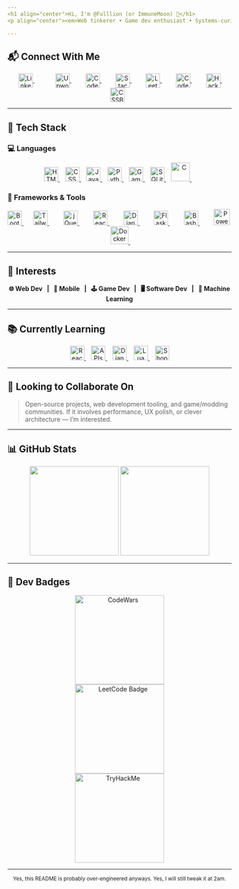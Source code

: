 ```yaml
---
<h1 align="center">Hi, I'm @Fulllion (or ImmuneMoon) 👋</h1>
<p align="center"><em>Web tinkerer • Game dev enthusiast • Systems-curious • Currently trying not to over-engineer this README</em></p>

---
```

  
## 📬 Connect With Me

<p align="center">
  <a href="https://www.linkedin.com/in/in/p-alex-j/" style="margin: 0 25px;">
      <img align="center" alt="LinkedIn" width="32px" src="https://api.iconify.design/logos:linkedin-icon.svg?color=%237000a6" title="LinkedIn"/>
  </a> &nbsp;&nbsp;
  <a href="https://upwork.com/freelancers/~01d85f4c2bb6753670" style="margin: 0 10px;">
      <img align="center" alt="Upwork" width="32px" src="https://api.iconify.design/simple-icons:upwork.svg?color=%2316bd00" title="Upwork"/>
  </a> 
  &nbsp;&nbsp;
  <a href="https://codepen.io/immunemoon" style="margin: 0 10px;">
      <img align="center" alt="Codepen" width="32px" src="https://api.iconify.design/ant-design:codepen-outlined.svg?color=%23f3fff7" title="CodePen (Front-end Playground)"/>
  </a>
  &nbsp;&nbsp;
  <a href="https://stackoverflow.com/users/16596160/immunemoon" style="margin: 0 10px;">
      <img align="center" alt="StackOverflow" width="32px" src="https://api.iconify.design/logos:stackoverflow-icon.svg" title="Stack Overflow (Q&A for developers)"/>
  </a>
  &nbsp;&nbsp;
  <a href="https://leetcode.com/ImmuneMoon/" style="margin: 0 10px;">
      <img align="center" alt="Leetcode" width="32px" src="https://api.iconify.design/cib:leetcode.svg?color=%23ee9100" title="Leetcode (coding challenges platform)"/>
  </a>
  &nbsp;&nbsp;
  <a href="https://www.codewars.com/users/ImmuneMoon" style="margin: 0 10px;">
      <img align="center" alt="CodeWars" width="32px" src="https://api.iconify.design/simple-icons:codewars.svg?color=%23b11300" title="CodeWars (competitive programming)"/>
  </a>
  &nbsp;&nbsp;
  <a href="https://www.hackerrank.com/ImmuneMoon" style="margin: 0 10px;">
      <img align="center" alt="HackerRank" width="32px" src="https://api.iconify.design/simple-icons:hackerrank.svg?color=%2300bb27" title="HackerRank (interview prep and challenges)"/>
  </a>
  &nbsp;&nbsp;
  <a href="https://cssbattle.dev/player/immunemoon" style="margin: 0 10px;">
      <img align="center" alt="CSSBattle" width="32px" src="https://encrypted-tbn0.gstatic.com/images?q=tbn:ANd9GcQBCxgRGerYM474nMdbZlc_-HE048BZXdAMFGCpOApdIA&s" title="CSS Battle (code golf for CSS)"/>
  </a>
</p>

---

## 🧰 Tech Stack

### 💻 Languages
<p align="center" margin="50%,0">
  <a href="https://developer.mozilla.org/en-US/docs/Web/HTML">
    <img src="https://api.iconify.design/vscode-icons:file-type-html.svg" width="32px" alt="HTML" title="HTML (HyperText Markup Language)"/>
  </a> 
  &nbsp;&nbsp;
  <a href="https://developer.mozilla.org/en-US/docs/Web/CSS">
    <img src="https://api.iconify.design/vscode-icons:file-type-css.svg" width="32px" alt="CSS" title="CSS (Cascading Style Sheets)"/>
  </a> 
  &nbsp;&nbsp;
  <a href="https://developer.mozilla.org/en-US/docs/Web/JavaScript">
    <img src="https://api.iconify.design/logos:javascript.svg" width="32px" alt="JavaScript" title="JavaScript (interactive web programming)"/>
  </a> 
  &nbsp;&nbsp;
  <a href="https://docs.python.org/3/">
    <img src="https://api.iconify.design/vscode-icons:file-type-python.svg" width="32px" alt="Python" title="Python (general-purpose programming)"/>
  </a> 
  &nbsp;&nbsp;
  <a href="https://manual.yoyogames.com/">
    <img src="https://api.iconify.design/skill-icons:gamemakerstudio.svg" width="32px" alt="GameMaker Language" title="GameMaker Language (GML)"/>
  </a> 
  &nbsp;&nbsp;
  <a href="https://www.sqlite.org/docs.html">
    <img  src="https://api.iconify.design/file-icons:sqlite.svg?color=%23009eee" width="32px" alt="SQLite" title="SQLite (embedded database engine)"/>
  </a> 
  &nbsp;&nbsp;
  <a href="https://en.cppreference.com/w/c">
    <img src="https://api.iconify.design/mdi:language-c.svg?color=%23004dff" width="42px" alt="C" title="C Programming Language"/>
  </a> 
  &nbsp;&nbsp;
</p>
  
### 🧱 Frameworks & Tools

<p align="center">
  <a href="https://getbootstrap.com/">
    <img src="https://api.iconify.design/logos:bootstrap.svg" width="32px" alt="Bootstrap" title="Bootstrap (CSS framework)"/>
  </a>
  &nbsp;&nbsp;
  <a href="https://tailwindcss.com/" style="margin: 0 10px;">
  <img src="https://api.iconify.design/logos:tailwindcss-icon.svg" width="32px" alt="TailwindCSS" title="Tailwind CSS (utility-first CSS)"/>
  </a>
  &nbsp;&nbsp;
  <a href="https://jquery.com/" style="margin: 0 10px;">
  <img src="https://api.iconify.design/akar-icons:jquery-fill.svg?color=%2300bef5" width="32px" alt="jQuery" title="jQuery (JS library for DOM)"/>
  </a>
  &nbsp;&nbsp;
  <a href="https://react.dev/" style="margin: 0 10px;">
  <img src="https://api.iconify.design/logos:react.svg" width="32px" alt="React" title="React (JavaScript UI library)"/>
  </a>
  &nbsp;&nbsp;
  <a href="https://docs.djangoproject.com/" style="margin: 0 10px;">
  <img src="https://api.iconify.design/vscode-icons:file-type-django.svg?color=%23008aab" width="32px" alt="Django" title="Django (Python web framework)"/>
  </a>
  &nbsp;&nbsp;
  <a href="https://flask.palletsprojects.com/" style="margin: 0 10px;">
  <img src="https://api.iconify.design/bx:bxl-flask.svg?color=%23e9efea" width="32px" alt="Flask" title="Flask (lightweight Python web framework)"/>
  </a>
  &nbsp;&nbsp;
  <a href="https://www.gnu.org/software/bash/" style="margin: 0 10px;">
  <img src="https://api.iconify.design/logos:bash-icon.svg" width="32px" alt="Bash" title="Bash (shell scripting)"/>
  </a>
  &nbsp;&nbsp;
  <a href="https://learn.microsoft.com/en-us/powershell/" style="margin: 0 10px;">
  <img src="https://api.iconify.design/vscode-icons:file-type-powershell.svg" width="36px" alt="Powershell" title="Powershell (shell scripting)"/>
  </a>
  &nbsp;&nbsp;
  <a href="https://www.docker.com/" style="margin: 0 10px;">
  <img src="https://api.iconify.design/logos:docker-icon.svg" width="40px" alt="Docker" title="Docker (containerization platform)"/>
  </a>
  &nbsp;&nbsp;
</p>

---

## 🔭 Interests

<b>
  <p align="center">
    🌐 Web Dev &nbsp; | &nbsp;
    📱 Mobile &nbsp; | &nbsp;
    🕹 Game Dev &nbsp; | &nbsp;
    🖥 Software Dev &nbsp; | &nbsp;
    🤖 Machine Learning
  </p>
</b>

</div>

---

<div>
  
  ## 📚 Currently Learning

  <p align="center">
    <a href="https://react.dev/">
      <img src="https://api.iconify.design/logos:react.svg?color=%2376ad8a" width="32px" alt="React" title="React (JavaScript UI library)"/>
    </a>
    &nbsp;&nbsp;
    <a href="https://developer.mozilla.org/en-US/docs/Web/API">
      <img src="https://api.iconify.design/carbon:api-1.svg?color=%23008aab" width="32px" alt="APIs" title="API Integration"/>
    </a>
    &nbsp;&nbsp;
    <a href="https://docs.djangoproject.com/">
      <img src="https://api.iconify.design/vscode-icons:file-type-django.svg?color=%23008aab" width="32px" alt="Django" title="Django (Python web framework)"/>
    </a>
    &nbsp;&nbsp;
    <a href="https://www.lua.org/manual/5.4/">
      <img src="https://api.iconify.design/devicon:lua.svg" width="32px" alt="Lua" title="Lua (lightweight scripting language)"/>
    </a>
    &nbsp;&nbsp;
    <a href="https://www.shopify.com/partners">
      <img src="https://api.iconify.design/logos:shopify.svg" width="32px" alt="Shopify" title="Shopify (Ecommerce ecosystem)"/>
    </a>
  </p>

</div>

---

<div>

## 🤝 Looking to Collaborate On
  
  > Open-source projects, web development tooling, and game/modding communities. If it involves performance, UX polish, or clever architecture — I’m interested.

</div>

---

<div>
  
  ## 📊 GitHub Stats
    
  <p align="center">
    <img src="https://github-readme-stats.vercel.app/api/top-langs/?username=ImmuneMoon&layout=compact&theme=nightowl"  height="200px" />
    <img src="https://github-readme-stats.vercel.app/api?username=ImmuneMoon&show_icons=true&theme=nightowl" height="200px" />
  </p>

</div>

---

<div>

  ## 🏅 Dev Badges
  
  <p align="center">
    <img src="https://www.codewars.com/users/ImmuneMoon/badges/micro" alt="CodeWars" width="200px" />
    <br>
    <img src="https://img.shields.io/badge/dynamic/json?style=for-the-badge&labelColor=black&color=%23ffa116&label=Solved&query=solvedOverTotal&url=https%3A%2F%2Fleetcode-badge.vercel.app%2Fapi%2Fusers%2FImmuneMoon&logo=leetcode&logoColor=yellow" alt="LeetCode Badge" width="200px" />
    <br>
    <img src="https://tryhackme-badges.s3.amazonaws.com/ImmuneMoon.png" alt="TryHackMe" width="200px" />
  </p>
  
</div>

---

<!-- Footer -->
<p align="center">
  <sub>
    Yes, this README is probably over-engineered anyways. Yes, I will still tweak it at 2am.
  </sub>
</p>
